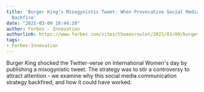 ```yaml
---
title: 'Burger King’s Misogynistic Tweet: When Provocative Social Media Strategies
  Backfire'
date: "2021-03-09 10:44:20"
author: Forbes - Innovation
authorlink: https://www.forbes.com/sites/thomasroulet/2021/03/09/burger-kings-misogynistic-tweet-when-provocative-social-media-strategies-backfire/
tags:
- Forbes-Innovation
---
```

Burger King shocked the Twitter-verse on International Women's day by publishing a misogynistic tweet. The strategy was to stir a controversy to attract attention - we examine why this social media communication strategy backfired, and how it could have worked.